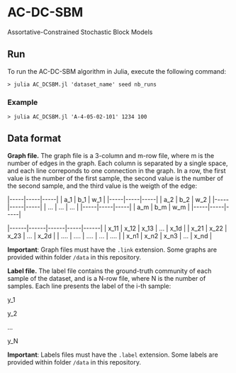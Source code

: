 # AC-DC-SBM
Assortative-Constrained Stochastic Block Models

## Run

To run the AC-DC-SBM algorithm in Julia, execute the following command:

`> julia AC_DCSBM.jl 'dataset_name' seed nb_runs`

### Example

`> julia AC_DCSBM.jl 'A-4-05-02-101' 1234 100`

## Data format

**Graph file.** The graph file is a 3-column and m-row file, where m is the number of edges in the graph. Each column is separated by a single space, and each line correponds to one connection in the graph. In a row, the first value is the number of the first sample, the second value is the number of the second sample, and the third value is the weigth of the edge:

|-----|-----|-----|
| a_1 | b_1 | w_1 |
|-----|-----|-----|
| a_2 | b_2 | w_2 |
|-----|-----|-----|
| ... | ... | ... |
|-----|-----|-----|
| a_m | b_m | w_m |
|-----|-----|-----|

|------|------|------|-----|------|
| x_11 | x_12 | x_13 | ... | x_1d |
| x_21 | x_22 | x_23 | ... | x_2d |
| .... | .... | .... | ... | .... |
| x_n1 | x_n2 | x_n3 | ... | x_nd |

**Important**: Graph files must have the `.link` extension. Some graphs are provided within folder `/data` in this repository.

**Label file.** The label file contains the ground-truth community of each sample of the dataset, and is a N-row file, where N is the number of samples. Each line presents the label of the i-th sample:

y_1

y_2

...

y_N

**Important**: Labels files must have the `.label` extension. Some labels are provided within folder `/data` in this repository.
